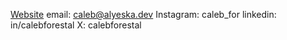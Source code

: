 [Website](https://alyeska.dev)
email: caleb@alyeska.dev
Instagram: caleb_for
linkedin: in/calebforestal
X: calebforestal